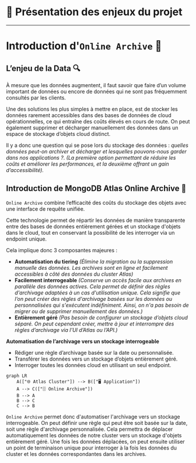 # 🎯 Présentation des enjeux du projet
___

# Introduction d'`Online Archive` 💾

## L’enjeu de la Data 🔍

À mesure que les données augmentent, il faut savoir que faire d’un volume important de données ou encore de données qui ne sont pas fréquemment consultés par les clients.

Une des solutions les plus simples à mettre en place, est de stocker les données rarement accessibles dans des bases de données de cloud opérationnelles, ce qui entraîne des coûts élevés en cours de route. On peut également supprimer et décharger manuellement des données dans un espace de stockage d’objets cloud distinct.

Il y a donc une question qui se pose lors du stockage des données : *quelles données peut-on archiver et décharger et lesquelles pouvons-nous garder dans nos applications ?*.
*(La première option permettant de réduire les coûts et améliorer les performances, et la deuxième offrant un gain d’accessibilité).*

## Introduction de MongoDB Atlas Online Archive 💾

`Online Archive` combine l’efficacité des coûts du stockage des objets avec une interface de requête unifiée.

Cette technologie permet de répartir les données de manière transparente entre des bases de données entièrement gérées et un stockage d'objets dans le cloud, tout en conservant la possibilité de les interroger via un endpoint unique.

Cela implique donc 3 composantes majeures : 
-	**Automatisation du tiering** *(Élimine la migration ou la suppression manuelle des données. Les archives sont en ligne et facilement accessibles à côté des données du cluster Atlas)*
-	**Facilement interrogeable** *(Conserve un accès facile aux archives en parallèle des données actives. Cela permet de définir des règles d'archivage adaptées à un cas d'utilisation unique. Cela signifie que l’on peut créer des règles d'archivage basées sur les données ou personnalisées qui s'exécutent indéfiniment. Ainsi, on n'a pas besoin de migrer ou de supprimer manuellement des données.)*
-	**Entièrement géré** *(Pas besoin de configurer un stockage d’objets cloud séparé. On peut cependant créer, mettre à jour et interrompre des règles d’archivage via l’UI d’Atlas ou l’API.)*

**Automatisation de l’archivage vers un stockage interrogeable**
-	Rédiger une règle d’archivage basée sur la date ou personnalisée.
-	Transférer les données vers un stockage d’objets entièrement géré.
-	Interroger toutes les données cloud en utilisant un seul endpoint.

``` mermaid
graph LR
    A(["🌐 Atlas Cluster"]) --> B(["🖥️ Application"])
    A --> C(["🗄️ Online Archive"])
    B --> A
    B --> C
    C --> B
```

`Online Archive` permet donc d'automatiser l'archivage vers un stockage interrogeable. On peut définir une règle qui peut être soit basée sur la date, soit une règle d'archivage personnalisée. Cela permettra de déplacer automatiquement les données de notre cluster vers un stockage d'objets entièrement géré. Une fois les données déplacées, on peut ensuite utiliser un point de terminaison unique pour interroger à la fois les données du cluster et les données correspondantes dans les archives.
